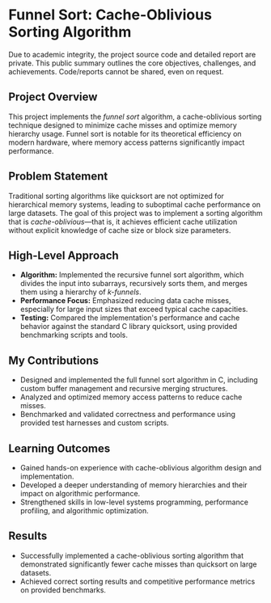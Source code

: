 # Funnel Sort: Cache-Oblivious Sorting Algorithm

Due to academic integrity, the project source code and detailed report are private. This public summary outlines the core objectives, challenges, and achievements. Code/reports cannot be shared, even on request.

## Project Overview

This project implements the *funnel sort* algorithm, a cache-oblivious sorting technique designed to minimize cache misses and optimize memory hierarchy usage. Funnel sort is notable for its theoretical efficiency on modern hardware, where memory access patterns significantly impact performance.

## Problem Statement

Traditional sorting algorithms like quicksort are not optimized for hierarchical memory systems, leading to suboptimal cache performance on large datasets. The goal of this project was to implement a sorting algorithm that is *cache-oblivious*—that is, it achieves efficient cache utilization without explicit knowledge of cache size or block size parameters.

## High-Level Approach

- **Algorithm:** Implemented the recursive funnel sort algorithm, which divides the input into subarrays, recursively sorts them, and merges them using a hierarchy of *k-funnels*.
- **Performance Focus:** Emphasized reducing data cache misses, especially for large input sizes that exceed typical cache capacities.
- **Testing:** Compared the implementation's performance and cache behavior against the standard C library quicksort, using provided benchmarking scripts and tools.

## My Contributions

- Designed and implemented the full funnel sort algorithm in C, including custom buffer management and recursive merging structures.
- Analyzed and optimized memory access patterns to reduce cache misses.
- Benchmarked and validated correctness and performance using provided test harnesses and custom scripts.

## Learning Outcomes

- Gained hands-on experience with cache-oblivious algorithm design and implementation.
- Developed a deeper understanding of memory hierarchies and their impact on algorithmic performance.
- Strengthened skills in low-level systems programming, performance profiling, and algorithmic optimization.

## Results

- Successfully implemented a cache-oblivious sorting algorithm that demonstrated significantly fewer cache misses than quicksort on large datasets.
- Achieved correct sorting results and competitive performance metrics on provided benchmarks.
